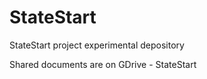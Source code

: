 StateStart
==========

StateStart project experimental depository

Shared documents are on GDrive - StateStart
